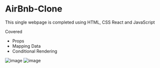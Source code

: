 # AirBnb-Clone
This single webpage is completed using HTML, CSS React and JavaScript


Covered
- Props
- Mapping Data
- Conditional Rendering
  
![image](https://github.com/Lynn2507/AirBnb-Clone/assets/134114751/da4d759d-693a-4bf3-bc80-c7a6542169ca)
![image](https://github.com/Lynn2507/AirBnb-Clone/assets/134114751/0687d8a8-ab6d-42cf-81b3-7e5d4a2ed7ba)
